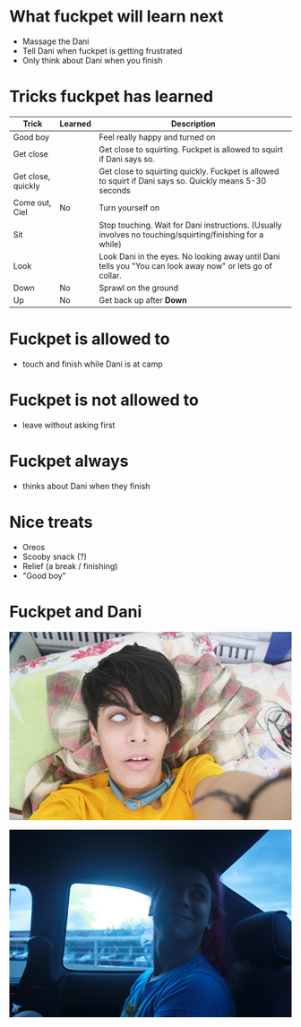 What fuckpet will learn next
============================
- Massage the Dani
- Tell Dani when fuckpet is getting frustrated
- Only think about Dani when you finish

Tricks fuckpet has learned
==========================

| Trick              | Learned | Description                                                                                     |
|--------------------|---------|-------------------------------------------------------------------------------------------------|
| Good boy           |         | Feel really happy and turned on                                                                 |
| Get close          |         | Get close to squirting. Fuckpet is allowed to squirt if Dani says so.                           |
| Get close, quickly |         | Get close to squirting quickly. Fuckpet is allowed to squirt if Dani says so. Quickly means 5-30 seconds |
| Come out, Ciel     | No      | Turn yourself on                                                                                |
| Sit                |         | Stop touching. Wait for Dani instructions. (Usually involves no touching/squirting/finishing for a while) |
| Look               |         | Look Dani in the eyes. No looking away until Dani tells you "You can look away now" or lets go of collar.            |
| Down               | No      | Sprawl on the ground                                                                            |
| Up                 | No      | Get back up after **Down**                                                                      |

Fuckpet is allowed to
=====================
- touch and finish while Dani is at camp

Fuckpet is not allowed to
=========================
- leave without asking first

Fuckpet always
==============
- thinks about Dani when they finish

Nice treats
===========
- Oreos
- Scooby snack (?)
- Relief (a break / finishing)
- "Good boy"

Fuckpet and Dani
================

![Fuckpet](/pet.jpg "Fuckpet")

![Dani](/me.jpg "Dani")

